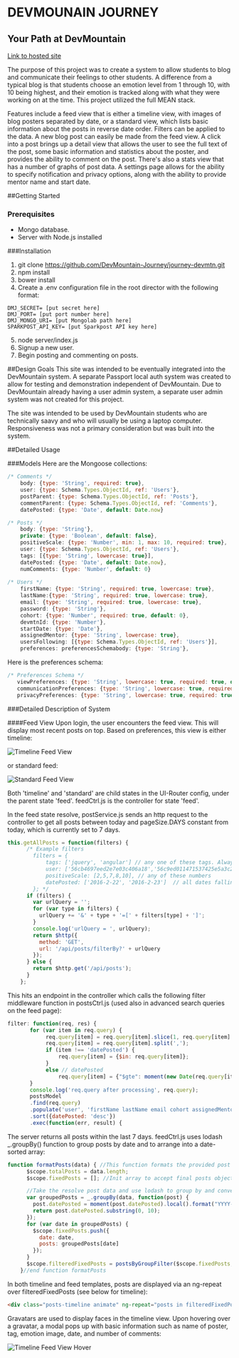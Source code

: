 # DEVMOUNAIN JOURNEY
## Your Path at DevMountain

[Link to hosted site](http://104.131.74.125:8004)

The purpose of this project was to create a system to allow students to blog and communicate their feelings to other students. A difference from a typical blog is that students choose an emotion level from 1 through 10, with 10 being highest, and their emotion is tracked along with what they were working on at the time. This project utilized the full MEAN stack. 

Features include a feed view that is either a timeline view, with images of blog posters separated by date, or a standard view, which lists basic information about the posts in reverse date order. Filters can be applied to the data. A new blog post can easily be made from the feed view. A click into a post brings up a detail view that allows the user to see the full text of the post, some basic information and statistics about the poster, and provides the ability to comment on the post. There's also a stats view that has a number of graphs of post data. A settings page allows for the ability to specify notification and privacy options, along with the ability to provide mentor name and start date.

##Getting Started
### Prerequisites
 - Mongo database.
 -  Server with Node.js installed

###Installation
1. git clone https://github.com/DevMountain-Journey/journey-devmtn.git
2. npm install
3. bower install
4. Create a .env configuration file in the root director with the following format:
 ```
DMJ_SECRET= [put secret here]
DMJ_PORT= [put port number here]
DMJ_MONGO_URI= [put Mongolab path here]
SPARKPOST_API_KEY= [put Sparkpost API key here]
```
5. node server/index.js
6. Signup a new user.
7. Begin posting and commenting on posts.  

##Design Goals
This site was intended to be eventually integrated into the DevMountain system. A separate Passport local auth system was created to allow for testing and demonstration independent of DevMountain. Due to DevMountain already having a user admin system, a separate user admin system was not created for this project.

The site was intended to be used by DevMountain students who are technically saavy and who will usually be using a laptop computer. Responsiveness was not a primary consideration but was built into the system. 

##Detailed Usage

###Models
Here are the Mongoose collections:

```javascript
/* Comments */
    body: {type: 'String', required: true},
    user: {type: Schema.Types.ObjectId, ref: 'Users'},
    postParent: {type: Schema.Types.ObjectId, ref: 'Posts'},
    commentParent: {type: Schema.Types.ObjectId, ref: 'Comments'},
    datePosted: {type: 'Date', default: Date.now}

/* Posts */
    body: {type: 'String'},
    private: {type: 'Boolean', default: false},
    positiveScale: {type: 'Number', min: 1, max: 10, required: true},
    user: {type: Schema.Types.ObjectId, ref: 'Users'},
    tags: [{type: 'String', lowercase: true}],
    datePosted: {type: 'Date', default: Date.now},
    numComments: {type: 'Number', default: 0}
   
/* Users */
    firstName: {type: 'String', required: true, lowercase: true},
    lastName:{type: 'String', required: true, lowercase: true},
    email: {type: 'String', required: true, lowercase: true},
    password: {type: 'String'},
    cohort: {type: 'Number', required: true, default: 0},
    devmtnId: {type: 'Number'},
    startDate: {type: 'Date'},
    assignedMentor: {type: 'String', lowercase: true},
    usersFollowing: [{type: Schema.Types.ObjectId, ref: 'Users'}],
    preferences: preferencesSchemabody: {type: 'String'}, 
```
Here is the preferences schema:

```javascript
/* Preferences Schema */
   viewPreferences: {type: 'String', lowercase: true, required: true, default: 'timeline', enum: ['timeline', 'standard', 'graph']},
   communicationPreferences: {type: 'String', lowercase: true, required: true, default: 'none', enum: ['none', 'newcomment', 'weeklysummary', 'all']},
   privacyPreferences: {type: 'String', lowercase: true, required: true, default: 'public', enum: ['private', 'postsprivate', 'statsprivate', 'public']},
```
###Detailed Description of System

####Feed View
Upon login, the user encounters the feed view. This will display most recent posts on top. Based on preferences, this view is either timeline:

![Timeline Feed View](https://github.com/DevMountain-Journey/journey-devmtn/blob/master/readme_images/Journey_Timeline_Feed.jpg)

or standard feed:

![Standard Feed View](https://github.com/DevMountain-Journey/journey-devmtn/blob/master/readme_images/Journey_Standard_Feed.jpg)

Both 'timeline' and 'standard' are child states in the UI-Router config, under the parent state 'feed'. feedCtrl.js is the controller for state 'feed'.

In the feed state resolve, postService.js sends an http request to the controller to get all posts between today and pageSize.DAYS constant from today, which is currently set to 7 days. 

```javascript
this.getAllPosts = function(filters) {
      /* Example filters
        filters = {
            tags: ['jquery', 'angular'] // any one of these tags. Always lowercase.
            user: ['56cb4697eed2e7e03c406a18','56c9ed011471537425e5a3c2'],  // any of these users
            positiveScale: [2,5,7,8,10], // any of these numbers
            datePosted: ['2016-2-22', '2016-2-23']  // all dates falling on 2016-2-22 or 2016-2-23.
        }; */
      if (filters) {
        var urlQuery = '';
        for (var type in filters) {
          urlQuery += '&' + type + '=[' + filters[type] + ']';
        }
        console.log('urlQuery = ', urlQuery);
        return $http({
          method: 'GET',
          url: '/api/posts/filterBy?' + urlQuery
        });
      } else {
        return $http.get('/api/posts');
      }
    };
```


This hits an endpoint in the controller which calls the following filter middleware function in postsCtrl.js (used also in advanced search queries on the feed page):

```javascript
filter: function(req, res) {
       for (var item in req.query) {
            req.query[item] = req.query[item].slice(1, req.query[item].length -1);
            req.query[item] = req.query[item].split(',');
            if (item !== 'datePosted') {
                req.query[item] = {$in: req.query[item]};
            }
            else // datePosted
                req.query[item] = {"$gte": moment(new Date(req.query[item][0])), "$lt": moment(new Date(req.query[item][1]))};
       }
       console.log('req.query after processing', req.query);
       postsModel
       .find(req.query)
       .populate('user', 'firstName lastName email cohort assignedMentor usersFollowing preferences')
       .sort({datePosted: 'desc'})
       .exec(function(err, result) {
```

The server returns all posts within the last 7 days. feedCtrl.js uses lodash _.groupBy() function to group posts by date and to arrange into a date-sorted array:

```javascript
function formatPosts(data) { //This function formats the provided post data so that we can use it effectively.
      $scope.totalPosts = data.length;
      $scope.fixedPosts = []; //Init array to accept final posts object manipulation.

      //Take the resolve post data and use lodash to group by and convert dates to local time (from UTC).
      var groupedPosts = _.groupBy(data, function(post) {
        post.datePosted = moment(post.datePosted).local().format("YYYY-MM-DDTHH:mm:ss");
        return post.datePosted.substring(0, 10);
      });
      for (var date in groupedPosts) {
        $scope.fixedPosts.push({
          date: date,
          posts: groupedPosts[date]
        });
      }
      $scope.filteredFixedPosts = postsByGroupFilter($scope.fixedPosts, 'everyone', $scope.currentUser);
    }//end function formatPosts
```

In both timeline and feed templates, posts are displayed via an ng-repeat over filteredFixedPosts (see below for timeline):

```html
<div class="posts-timeline animate" ng-repeat="posts in filteredFixedPosts track by $index | orderBy : '-date'">
```
Gravatars are used to display faces in the timeline view. Upon hovering over a gravatar, a modal pops up with basic information such as name of poster, tag, emotion image, date, and number of comments:

![Timeline Feed View Hover](https://github.com/DevMountain-Journey/journey-devmtn/blob/master/readme_images/Journey_Timeline_Hover.jpg)


